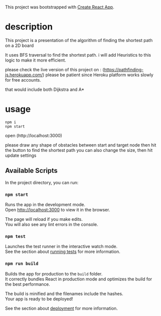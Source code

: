 This project was bootstrapped with [Create React App](https://github.com/facebook/create-react-app).

# description
This project is a presentation of the algorithm of finding the shortest path on a 2D board

It uses BFS traversal to find the shortest path.
i will add Heuristics to this logic to make it more efficient.

please check the live version of this project on : (https://pathfinding-js.herokuapp.com/)
please be patient since Heroku platform works slowly for free accounts.


that would include both Dijkstra and A*

# usage

    npm i
    npm start
   
 open (http://localhost:3000)
 
please draw any shape of obstacles between start and target node
then hit the button to find the shortest path
you can also change the size, then hit update settings

## Available Scripts

In the project directory, you can run:

### `npm start`

Runs the app in the development mode.<br />
Open [http://localhost:3000](http://localhost:3000) to view it in the browser.

The page will reload if you make edits.<br />
You will also see any lint errors in the console.

### `npm test`

Launches the test runner in the interactive watch mode.<br />
See the section about [running tests](https://facebook.github.io/create-react-app/docs/running-tests) for more information.

### `npm run build`

Builds the app for production to the `build` folder.<br />
It correctly bundles React in production mode and optimizes the build for the best performance.

The build is minified and the filenames include the hashes.<br />
Your app is ready to be deployed!

See the section about [deployment](https://facebook.github.io/create-react-app/docs/deployment) for more information.

